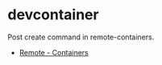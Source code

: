 # devcontainer

Post create command in remote-containers.

- [Remote - Containers](https://marketplace.visualstudio.com/items?itemName=ms-vscode-remote.remote-containers)
